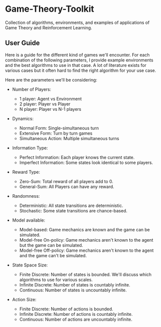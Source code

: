 # Game-Theory-Toolkit
Collection of algorithms, environments, and examples of applications of Game Theory and Reinforcement Learning.

## User Guide

Here is a guide for the different kind of games we'll encounter. For each combination of the following parameters, I provide example environments and the best algorithms to use in that case. 
A lot of literature exists for various cases but it often hard to find the right algorithm for your use case. 

Here are the parameters we'll be considering:

- Number of Players:
  - 1 player: Agent vs Environment
  - 2 player: Player vs Player
  - N player: Player vs N-1 players
  
- Dynamics:
  - Normal Form: Single-simultaneous turn
  - Extensive Form: Turn by turn games
  - Simultaneous Action: Multiple simultaneous turns 
 
- Information Type:
  - Perfect Information: Each player knows the current state.
  - Imperfect Information: Some states look identical to some players.

- Reward Type:
  - Zero-Sum: Total reward of all players add to 0.
  - General-Sum: All Players can have any reward.

- Randomness:
  - Deterministic: All state transitions are deterministic.
  - Stochastic: Some state transitions are chance-based.
 
- Model available:
  - Model-based: Game mechanics are known and the game can be simulated.
  - Model-free On-policy: Game mechanics aren't known to the agent but the game can be simulated.
  - Model-free Off-policy: Game mechanics aren't known to the agent and the game can't be simulated.

- State Space Size:
  - Finite Discrete: Number of states is bounded. We'll discuss which algorithms to use for various scales. 
  - Infinite Discrete: Number of states is countably infinite.
  - Continuous: Number of states is uncountably infinite.

- Action Size:
  - Finite Discrete: Number of actions is bounded.
  - Infinite Discrete: Number of actions is countably infinite.
  - Continuous: Number of actions are uncountably infinite.



